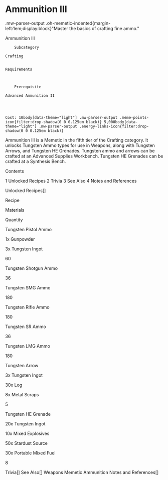 # Ammunition III

.mw-parser-output .oh-memetic-indented{margin-left:1em;display:block}"Master the basics of crafting fine ammo."

Ammunition III


	
		
		
	
	



	
		Subcategory
	
	Crafting


	Requirements


	
		Prerequisite
	
	Advanced Ammunition II



	
	Cost: 10body[data-theme="light"] .mw-parser-output .meme-points-icon{filter:drop-shadow(0 0 0.125em black)} 5,000body[data-theme="light"] .mw-parser-output .energy-links-icon{filter:drop-shadow(0 0 0.125em black)}





Ammunition III is a Memetic in the fifth tier of the Crafting category. It unlocks Tungsten Ammo types for use in Weapons, along with Tungsten Arrows, and Tungsten HE Grenades. Tungsten ammo and arrows can be crafted at an Advanced Supplies Workbench. Tungsten HE Grenades can be crafted at a Synthesis Bench.

Contents

1 Unlocked Recipes
2 Trivia
3 See Also
4 Notes and References



Unlocked Recipes[]


Recipe

Materials

Quantity


Tungsten Pistol Ammo

1x Gunpowder

3x Tungsten Ingot

60


Tungsten Shotgun Ammo

36


Tungsten SMG Ammo

180


Tungsten Rifle Ammo

180


Tungsten SR Ammo

36


Tungsten LMG Ammo

180


Tungsten Arrow

3x Tungsten Ingot

30x Log

8x Metal Scraps

5


Tungsten HE Grenade

20x Tungsten Ingot

10x Mixed Explosives

50x Stardust Source

30x Portable Mixed Fuel

8

Trivia[]
See Also[]
Weapons
Memetic
Ammunition
Notes and References[]
